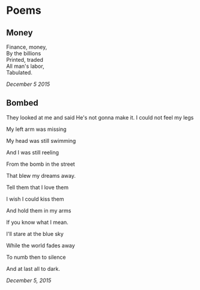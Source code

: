 

# Poems #

## Money ##

Finance, money,  
By the billions  
Printed, traded  
All man's labor,  
Tabulated.

*December 5 2015*

## Bombed ##

They looked at me and said
He's not gonna make it.
I could not feel my legs

My left arm was missing

My head was still swimming

And I was still reeling

From the bomb in the street

That blew my dreams away.

Tell them that I love them

I wish I could kiss them

And hold them in my arms

If you know what I mean.

I'll stare at the blue sky

While the world fades away

To numb then to silence

And at last all to dark.

*December 5, 2015*